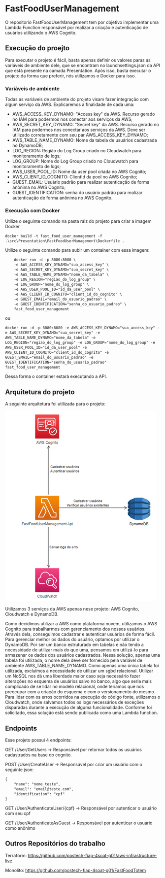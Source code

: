 # FastFoodUserManagement

O repositorio FastFoodUserManagement tem por objetivo implementar uma Lambda Function responsável por realizar a criação e autenticação de usuários utilizando o AWS Cognito.

## Execução do proejto
Para executar o projeto é fácil, basta apenas definir os valores paras as variáveis de ambiente dele, que se encontram no launchsettings.json da API que está presente na camada Presentation.
Após isso, basta executar o projeto da forma que preferir, nós utilizamos o Docker para isso.


### Variáveis de ambiente
Todas as variáveis de ambiente do projeto visam fazer integração com algum serviço da AWS. Explicaremos a finalidade de cada uma:

- AWS_ACCESS_KEY_DYNAMO: "Access key" da AWS. Recurso gerado no IAM para podermos nos conectar aos serviços da AWS;
- AWS_SECRET_KEY_DYNAMO: "Secret key" da AWS. Recurso gerado no IAM para podermos nos conectar aos serviços da AWS. Deve ser utilizado corretamente com seu par AWS_ACCESS_KEY_DYNAMO;
- AWS_TABLE_NAME_DYNAMO: Nome da tabela de usuários cadastrada no DynamoDB;
- LOG_REGION: Região do Log Group criado no Cloudwatch para monitoramento de logs;
- LOG_GROUP: Nome do Log Group criado no Cloudwatch para monitoramento de logs;
- AWS_USER_POOL_ID: Nome da user pool criada no AWS Cognito;
- AWS_CLIENT_ID_COGNITO: ClientId da pool no AWS Cognito;
- GUEST_EMAIL: Usuário padrão para realizar autenticação de forma anônima no AWS Cognito;
- GUEST_IDENTIFICATION: senha do usuário padrão para realizar autenticação de forma anônima no AWS Cognito.

### Execução com Docker

Utilize o seguinte comando na pasta raiz do projeto para criar a imagem Docker

```
docker build -t fast_food_user_management -f .\src\Presentation\FastFoodUserManagement\Dockerfile .
```

Utilize o seguinte comando para subir um container com essa imagem:

```
	docker run -d -p 8080:8080 \
	-e AWS_ACCESS_KEY_DYNAMO="sua_access_key" \
	-e AWS_SECRET_KEY_DYNAMO="sua_secret_key" \
	-e AWS_TABLE_NAME_DYNAMO="nome_da_tabela" \
	-e LOG_REGION="regiao_do_log_group" \
	-e LOG_GROUP="nome_do_log_group" \
	-e AWS_USER_POOL_ID="id_da_user_pool" \
	-e AWS_CLIENT_ID_COGNITO="client_id_do_cognito" \
	-e GUEST_EMAIL="email_do_usuario_padrao" \
	-e GUEST_IDENTIFICATION="senha_do_usuario_padrao" \
	fast_food_user_management
```

ou 

```
docker run -d -p 8080:8080 -e AWS_ACCESS_KEY_DYNAMO="sua_access_key" -e AWS_SECRET_KEY_DYNAMO="sua_secret_key" -e AWS_TABLE_NAME_DYNAMO="nome_da_tabela" -e LOG_REGION="regiao_do_log_group" -e LOG_GROUP="nome_do_log_group" -e AWS_USER_POOL_ID="id_da_user_pool" -e AWS_CLIENT_ID_COGNITO="client_id_do_cognito" -e GUEST_EMAIL="email_do_usuario_padrao" -e GUEST_IDENTIFICATION="senha_do_usuario_padrao" fast_food_user_management
```

Dessa forma o container estará executando a API.

## Arquitetura do projeto
A seguinte arquitetura foi utilizada para o projeto:

![Texto Alternativo](./images/ArqLambda.png)

Utilizamos 3 serviços da AWS apenas nese projeto: AWS Cognito, Cloudwatch e DynamoDB.

Como decidimos utilizar a AWS como plataforma nuvem, utilizamos o AWS Cognito para trabalharmos com gerenciamento dos nossos usuários. Através dela, conseguimos cadastrar e autenticar usuários de forma fácil.
Para gerenciar melhor os dados do usuário, optamos por utilizar o DynamoDB. Por ser um banco estruturado em tabelas e não tendo a necessidade de utilizar mais do que uma, pensamos em utilizá-lo para armazenar os dados dos usuários cadastrados. Nessa solução, apenas uma tabela foi utilizada, o nome dela deve ser fornecido pela variável de ambiente AWS_TABLE_NAME_DYNAMO. Como apenas uma única tabela foi utilizada, excluímos a necessidade de utilizar um sgbd relacional. Utilizar um NoSQL nos dá uma liberdade maior caso seja necessário fazer alterações no esquema de usuários salvo no banco, algo que seria mais complicado de se lidar no modelo relacional, onde teríamos que nos preocupar com a criação do esquema e com o versionamento do mesmo.
Para lidar com os erros ocorridos na execução do código fonte, utilizamos o Cloudwatch, onde salvamos todos os logs necessários de exceções disparadas durante a execução de alguma funcionalidade.
Conforme foi solicitado, essa solução está sendo publicada como uma Lambda function.

## Endpoints

Esse projeto possui 4 endpoints:

GET /User/GetUsers -> Responsável por retornar todos os usuários cadastrados na base do cognito.

POST /User/CreateUser -> Responsável por criar um usuário com o seguinte json:
```
{
	"name": "nome_teste",
	"email": "email@teste.com",
	"identification": "cpf"
}
```

GET /User/AuthenticateUser/{cpf} -> Responsável por autenticar o usuário com seu cpf

GET /User/AuthenticateAsGuest -> Responsável por autenticar o usuário como anônimo

## Outros Repositórios do trabalho

Terraform: https://github.com/postech-fiap-4soat-g01/aws-infrastructure-live

Monolito: https://github.com/postech-fiap-4soat-g01/FastFoodTotem